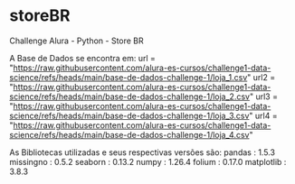 # storeBR
Challenge Alura - Python - Store BR

A Base de Dados se encontra em:
url = "https://raw.githubusercontent.com/alura-es-cursos/challenge1-data-science/refs/heads/main/base-de-dados-challenge-1/loja_1.csv"
url2 = "https://raw.githubusercontent.com/alura-es-cursos/challenge1-data-science/refs/heads/main/base-de-dados-challenge-1/loja_2.csv"
url3 = "https://raw.githubusercontent.com/alura-es-cursos/challenge1-data-science/refs/heads/main/base-de-dados-challenge-1/loja_3.csv"
url4 = "https://raw.githubusercontent.com/alura-es-cursos/challenge1-data-science/refs/heads/main/base-de-dados-challenge-1/loja_4.csv"


As Bibliotecas utilizadas e seus respectivas versões são:
pandas : 1.5.3
missingno : 0.5.2
seaborn : 0.13.2
numpy : 1.26.4
folium : 0.17.0
matplotlib : 3.8.3
